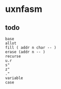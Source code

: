 # uxnfasm

## todo

    base
    allot
    fill ( addr n char -- )
    erase (addr n -- )
    recurse
    u.r
    s"
    z"
    ."
    variable
    case

